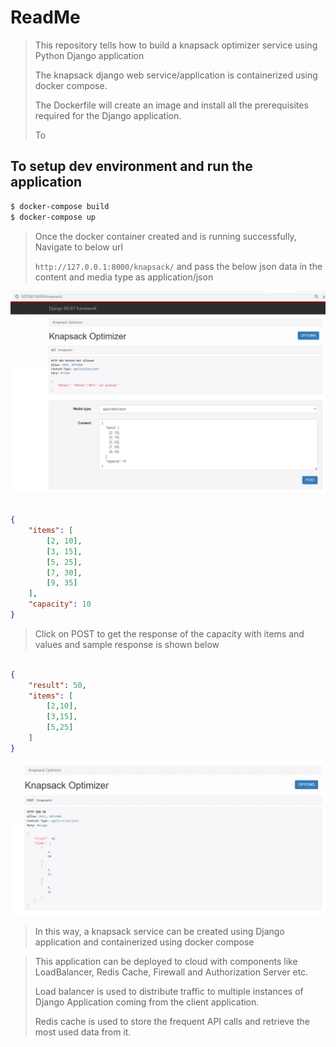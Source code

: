 # ReadMe

>This repository tells how to build a knapsack optimizer service using Python Django application
>
>The knapsack django web service/application is containerized using docker compose. 
>
>The Dockerfile will create an image and install all the prerequisites required for the Django application.
>
>To 

## To setup dev environment and run the application
```sh
$ docker-compose build
$ docker-compose up
```

>Once the docker container created and is running successfully, Navigate to below url
>
>`http://127.0.0.1:8000/knapsack/` 
> and pass the below json data in the content and media type as application/json
>
![Screenshot](KnapsackWebappwithRequestjson.png)

```json

{
    "items": [
        [2, 10],
        [3, 15],
        [5, 25],
        [7, 30],
        [9, 35]
    ],
    "capacity": 10
}

```

>Click on POST to get the response of the capacity with items and values and sample response is shown below

```json

{
    "result": 50,
    "items": [
        [2,10],
        [3,15],
        [5,25]
    ]
}

```

![Screenshot](KnapsackResponseJson.png)

>In this way, a knapsack service can be created using Django application and containerized using docker compose

>This application can be deployed to cloud with components like LoadBalancer, Redis Cache, Firewall and Authorization Server etc.
>
>Load balancer is used to distribute traffic to multiple instances of Django Application coming from the client application. 
>
>Redis cache is used to store the frequent API calls and retrieve the most used data from it.  